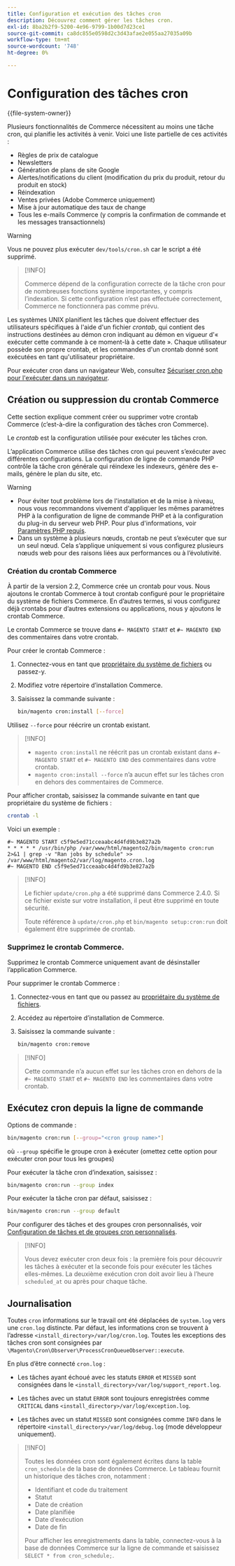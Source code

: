```yaml
---
title: Configuration et exécution des tâches cron
description: Découvrez comment gérer les tâches cron.
exl-id: 8ba2b2f9-5200-4e96-9799-1b00d7d23ce1
source-git-commit: ca8dc855e0598d2c3d43afae2e055aa27035a09b
workflow-type: tm+mt
source-wordcount: '748'
ht-degree: 0%

---
```


# Configuration des tâches cron

{{file-system-owner}}

Plusieurs fonctionnalités de Commerce nécessitent au moins une tâche cron, qui planifie les activités à venir. Voici une liste partielle de ces activités :

- Règles de prix de catalogue
- Newsletters
- Génération de plans de site Google
- Alertes/notifications du client (modification du prix du produit, retour du produit en stock)
- Réindexation
- Ventes privées (Adobe Commerce uniquement)
- Mise à jour automatique des taux de change
- Tous les e-mails Commerce (y compris la confirmation de commande et les messages transactionnels)

>[!WARNING]
>
>Vous ne pouvez plus exécuter `dev/tools/cron.sh` car le script a été supprimé.

>[!INFO]
>
>Commerce dépend de la configuration correcte de la tâche cron pour de nombreuses fonctions système importantes, y compris l’indexation. Si cette configuration n’est pas effectuée correctement, Commerce ne fonctionnera pas comme prévu.

Les systèmes UNIX planifient les tâches que doivent effectuer des utilisateurs spécifiques à l&#39;aide d&#39;un fichier _crontab_, qui contient des instructions destinées au démon cron indiquant au démon en vigueur d&#39;« exécuter cette commande à ce moment-là à cette date ». Chaque utilisateur possède son propre crontab, et les commandes d&#39;un crontab donné sont exécutées en tant qu&#39;utilisateur propriétaire.

Pour exécuter cron dans un navigateur Web, consultez [Sécuriser cron.php pour l&#39;exécuter dans un navigateur](../security/secure-cron-php.md).

## Création ou suppression du crontab Commerce

Cette section explique comment créer ou supprimer votre crontab Commerce (c’est-à-dire la configuration des tâches cron Commerce).

Le _crontab_ est la configuration utilisée pour exécuter les tâches cron.

L’application Commerce utilise des tâches cron qui peuvent s’exécuter avec différentes configurations. La configuration de ligne de commande PHP contrôle la tâche cron générale qui réindexe les indexeurs, génère des e-mails, génère le plan du site, etc.

>[!WARNING]
>
>- Pour éviter tout problème lors de l&#39;installation et de la mise à niveau, nous vous recommandons vivement d&#39;appliquer les mêmes paramètres PHP à la configuration de ligne de commande PHP et à la configuration du plug-in du serveur web PHP. Pour plus d&#39;informations, voir [Paramètres PHP requis](../../installation/prerequisites/php-settings.md).
>- Dans un système à plusieurs nœuds, crontab ne peut s’exécuter que sur un seul nœud. Cela s’applique uniquement si vous configurez plusieurs nœuds web pour des raisons liées aux performances ou à l’évolutivité.

### Création du crontab Commerce

À partir de la version 2.2, Commerce crée un crontab pour vous. Nous ajoutons le crontab Commerce à tout crontab configuré pour le propriétaire du système de fichiers Commerce. En d’autres termes, si vous configurez déjà crontabs pour d’autres extensions ou applications, nous y ajoutons le crontab Commerce.

Le crontab Commerce se trouve dans `#~ MAGENTO START` et `#~ MAGENTO END` des commentaires dans votre crontab.

Pour créer le crontab Commerce :

1. Connectez-vous en tant que [propriétaire du système de fichiers](../../installation/prerequisites/file-system/overview.md) ou passez-y.
1. Modifiez votre répertoire d’installation Commerce.
1. Saisissez la commande suivante :

   ```bash
   bin/magento cron:install [--force]
   ```

Utilisez `--force` pour réécrire un crontab existant.

>[!INFO]
>
>- `magento cron:install` ne réécrit pas un crontab existant dans `#~ MAGENTO START` et `#~ MAGENTO END` des commentaires dans votre crontab.
>- `magento cron:install --force` n’a aucun effet sur les tâches cron en dehors des commentaires de Commerce.

Pour afficher crontab, saisissez la commande suivante en tant que propriétaire du système de fichiers :

```bash
crontab -l
```

Voici un exemple :

```
#~ MAGENTO START c5f9e5ed71cceaabc4d4fd9b3e827a2b
* * * * * /usr/bin/php /var/www/html/magento2/bin/magento cron:run 2>&1 | grep -v "Ran jobs by schedule" >> /var/www/html/magento2/var/log/magento.cron.log
#~ MAGENTO END c5f9e5ed71cceaabc4d4fd9b3e827a2b
```

>[!INFO]
>
>Le fichier `update/cron.php` a été supprimé dans Commerce 2.4.0. Si ce fichier existe sur votre installation, il peut être supprimé en toute sécurité.
>
>Toute référence à `update/cron.php` et `bin/magento setup:cron:run` doit également être supprimée de crontab.

### Supprimez le crontab Commerce.

Supprimez le crontab Commerce uniquement avant de désinstaller l’application Commerce.

Pour supprimer le crontab Commerce :

1. Connectez-vous en tant que ou passez au [propriétaire du système de fichiers](../../installation/prerequisites/file-system/overview.md).
1. Accédez au répertoire d’installation de Commerce.
1. Saisissez la commande suivante :

   ```bash
   bin/magento cron:remove
   ```

>[!INFO]
>
>Cette commande n’a aucun effet sur les tâches cron en dehors de la `#~ MAGENTO START` et `#~ MAGENTO END` les commentaires dans votre crontab.

## Exécutez cron depuis la ligne de commande

Options de commande :

```bash
bin/magento cron:run [--group="<cron group name>"]
```

où `--group` spécifie le groupe cron à exécuter (omettez cette option pour exécuter cron pour tous les groupes)

Pour exécuter la tâche cron d’indexation, saisissez :

```bash
bin/magento cron:run --group index
```

Pour exécuter la tâche cron par défaut, saisissez :

```bash
bin/magento cron:run --group default
```

Pour configurer des tâches et des groupes cron personnalisés, voir [Configuration de tâches et de groupes cron personnalisés](../cron/custom-cron.md).

>[!INFO]
>
>Vous devez exécuter cron deux fois : la première fois pour découvrir les tâches à exécuter et la seconde fois pour exécuter les tâches elles-mêmes. La deuxième exécution cron doit avoir lieu à l’heure `scheduled_at` ou après pour chaque tâche.

## Journalisation

Toutes `cron` informations sur le travail ont été déplacées de `system.log` vers une `cron.log` distincte.
Par défaut, les informations cron se trouvent à l’adresse `<install_directory>/var/log/cron.log`.
Toutes les exceptions des tâches cron sont consignées par `\Magento\Cron\Observer\ProcessCronQueueObserver::execute`.

En plus d’être connecté `cron.log` :

- Les tâches ayant échoué avec les statuts `ERROR` et `MISSED` sont consignées dans le `<install_directory>/var/log/support_report.log`.

- Les tâches avec un statut `ERROR` sont toujours enregistrées comme `CRITICAL` dans `<install_directory>/var/log/exception.log`.

- Les tâches avec un statut `MISSED` sont consignées comme `INFO` dans le répertoire `<install_directory>/var/log/debug.log` (mode développeur uniquement).

>[!INFO]
>
>Toutes les données cron sont également écrites dans la table `cron_schedule` de la base de données Commerce. Le tableau fournit un historique des tâches cron, notamment :
>
>- Identifiant et code du traitement
>- Statut
>- Date de création
>- Date planifiée
>- Date d’exécution
>- Date de fin
>
>Pour afficher les enregistrements dans la table, connectez-vous à la base de données Commerce sur la ligne de commande et saisissez `SELECT * from cron_schedule;`.
